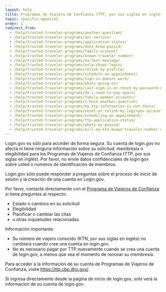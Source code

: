 ```yaml
---
layout: help
title: Programas de Viajero de Confianza (TTP, por sus siglas en inglés)
topic: specific-agencies
order: 1
redirect_from:
  - /help/trusted-traveler-programs/another-question/
  - /help/trusted-traveler-programs/aol-verizon/
  - /help/trusted-traveler-programs/application-status/
  - /help/trusted-traveler-programs/dont-know-passid/
  - /help/trusted-traveler-programs/family-account/
  - /help/trusted-traveler-programs/known-traveler-number/
  - /help/trusted-traveler-programs/no-text-message/
  - /help/trusted-traveler-programs/only-shows-login/
  - /help/trusted-traveler-programs/relink-my-profile/
  - /help/trusted-traveler-programs/schedule-an-appointment/
  - /help/trusted-traveler-programs/sign-in-doesnt-work/
  - /help/trusted-traveler-programs/whats-going-on/
  - /help/trusted-traveler-programs/cant-sign-in-or-reset-my-password-goes-account/
  - /help/trusted-traveler-programs/do-i-need-to-pay-again/
  - /help/trusted-traveler-programs/family-member-accounts/
  - /help/trusted-traveler-programs/i-have-another-question/
  - /help/trusted-traveler-programs/my-ttp-information-is-not-there/
  - /help/trusted-traveler-programs/reset-or-relink-my-logingov-account-for-ttp/
  - /help/trusted-traveler-programs/scheduling-an-appointment/
  - /help/trusted-traveler-programs/ttp-application-status/
  - /help/trusted-traveler-programs/whats-my-passid/
  - /help/trusted-traveler-programs/will-my-ktn-known-traveler-number-change/
---
```


Login.gov es sólo para acceder de forma segura. Su cuenta de login.gov no afecta ni tiene ninguna información sobre su solicitud, membresía o elegibilidad para los Programas de Viajeros de Confianza (TTP, por sus siglas en inglés). Por favor, no envíe datos confidenciales de login.gov sobre usted o números de identificación de miembros.

Login.gov sólo puede responder a preguntas sobre el proceso de inicio de sesión y la creación de una cuenta en Login.gov.

Por favor, contacte directamente con el [Programa de Viajeros de Confianza](https://help.cbp.gov/s/questions?language=es) si tiene preguntas al respecto:
* Estado o cambios en su solicitud
* Elegibilidad
* Planificar o cambiar las citas
* u otras inquietudes relacionadas

Información importante:
* Su número de viajero conocido (KTN, por sus siglas en inglés) no cambiará cuando cree una cuenta en login.gov.
* No es necesario pagar por TTP nuevamente cuando se crea una cuenta de login.gov, a menos que sea el momento de renovar su membresía.

Para acceder a la información de su cuenta de Programas de Viajeros de Confianza, visite <https://ttp.cbp.dhs.gov/>.

Si ingresa directamente desde la página de inicio de login.gov, sólo verá la información de su cuenta de login.gov.

